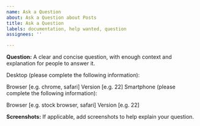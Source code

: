 ```yaml
---
name: Ask a Question
about: Ask a Question about Posts
title: Ask a Question
labels: documentation, help wanted, question
assignees: ''

---
```


**Question:**
A clear and concise question, with enough context and explanation for people to answer it.

Desktop (please complete the following information):

Browser [e.g. chrome, safari]
Version [e.g. 22]
Smartphone (please complete the following information):

Browser [e.g. stock browser, safari]
Version [e.g. 22]

**Screenshots:** 
If applicable, add screenshots to help explain your question.
